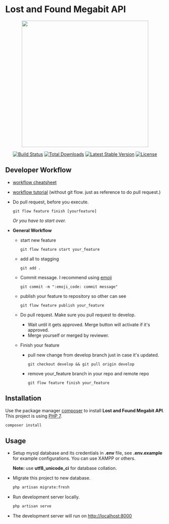 # Lost and Found Megabit API

<p align="center"><a href="https://laravel.com" target="_blank"><img src="https://raw.githubusercontent.com/laravel/art/master/logo-lockup/5%20SVG/2%20CMYK/1%20Full%20Color/laravel-logolockup-cmyk-red.svg" width="400"></a></p>

<p align="center">
<a href="https://travis-ci.org/laravel/framework"><img src="https://travis-ci.org/laravel/framework.svg" alt="Build Status"></a>
<a href="https://packagist.org/packages/laravel/framework"><img src="https://img.shields.io/packagist/dt/laravel/framework" alt="Total Downloads"></a>
<a href="https://packagist.org/packages/laravel/framework"><img src="https://img.shields.io/packagist/v/laravel/framework" alt="Latest Stable Version"></a>
<a href="https://packagist.org/packages/laravel/framework"><img src="https://img.shields.io/packagist/l/laravel/framework" alt="License"></a>
</p>


## Developer Workflow
   * [workflow cheatsheet](https://danielkummer.github.io/git-flow-cheatsheet/index.html)
   * [workflow tutorial](https://youtu.be/8fx-EaOUK2E) (without git flow. just as reference to do pull request.)
   * Do pull request, before you execute. 
     ```
     git flow feature finish [yourfeature]
     ```
     _Or you have to start over._
   * **General Workflow**
     
     * start new feature
       ```
       git flow feature start your_feature
       ```
     
     * add all to stagging
       ```
       git add .
       ```

     * Commit message. I recommend using [emoji](https://gist.github.com/parmentf/035de27d6ed1dce0b36a)
       ```
       git commit -m ":emoji_code: commit message"
       ```

     * publish your feature to repository so other can see
       ```
       git flow feature publish your_feature
       ```

     * Do pull request. Make sure you pull request to develop.
       * Wait until it gets approved. Merge button will activate if it's approved.
       * Merge yourself or merged by reviewer.
     
     * Finish your feature
       * pull new change from develop branch just in case it's updated.
         ```
         git checkout develop && git pull origin develop
         ```
       * remove your_feature branch in your repo and remote repo
         ```
         git flow feature finish your_feature
         ```

## Installation

Use the package manager [composer](https://getcomposer.org/download/) to install **Lost and Found Megabit API**. This project is using [PHP 7](https://www.php.net/downloads.php/).

```bash
composer install
```

## Usage
* Setup mysql database and its credentials in **.env** file, see **.env.example** for example configurations. You can use XAMPP or others. 

  **Note:** use **utf8_unicode_ci** for database collation.
  
* Migrate this project to new database. 
  ```bash
  php artisan migrate:fresh
  ```
* Run development server locally.
  ```bash
  php artisan serve
  ```
* The development server will run on [http://localhost:8000](http://localhost:8000)
